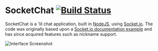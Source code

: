 SocketChat  [![Build Status](https://travis-ci.org/psgs/SocketChat.png?branch=master)](https://travis-ci.org/psgs/SocketChat)
=============

SocketChat is a 'lil chat application, built in [NodeJS](http://nodejs.org/), using [Socket.io](http://socket.io).
The code was originally based upon a [Socket.io documentation example](http://socket.io/get-started/chat/) and has since acquired features such as nickname support.

![Interface Screenshot](http://i.imgur.com/Njvuq9T.png)

